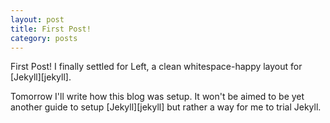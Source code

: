 ```yaml
---
layout: post
title: First Post!
category: posts
---
```


First Post! I finally settled for Left, a clean whitespace-happy layout for [Jekyll][jekyll].

Tomorrow I'll write how this blog was setup. It won't be aimed to be yet another guide to setup [Jekyll][jekyll] but rather a way for me to trial Jekyll.